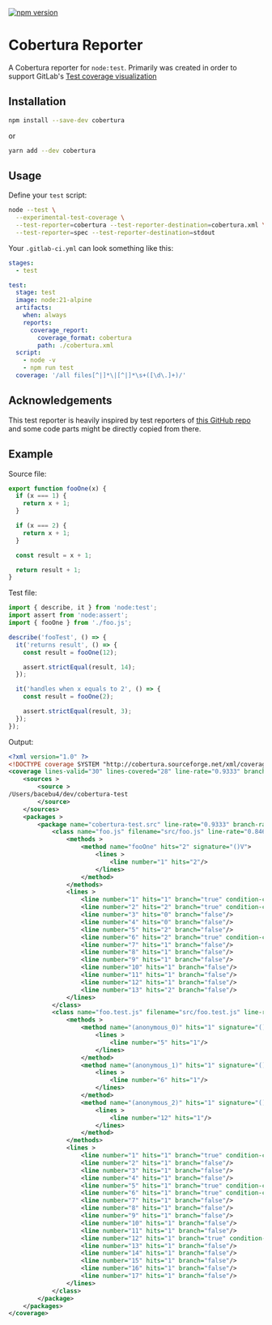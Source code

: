 [![npm version](https://img.shields.io/npm/v/cobertura)](https://www.npmjs.com/package/cobertura)

# Cobertura Reporter

A Cobertura reporter for `node:test`. Primarily was created in order to support GitLab's [Test coverage visualization](https://docs.gitlab.com/ee/ci/testing/test_coverage_visualization.html)

## Installation

```bash
npm install --save-dev cobertura
```

or

```bash
yarn add --dev cobertura
```

## Usage

Define your `test` script:

```bash
node --test \
  --experimental-test-coverage \
  --test-reporter=cobertura --test-reporter-destination=cobertura.xml \
  --test-reporter=spec --test-reporter-destination=stdout
```

Your `.gitlab-ci.yml` can look something like this:

```yml
stages:
  - test

test:
  stage: test
  image: node:21-alpine
  artifacts:
    when: always
    reports:
      coverage_report:
        coverage_format: cobertura
        path: ./cobertura.xml
  script:
    - node -v
    - npm run test
  coverage: '/all files[^|]*\|[^|]*\s+([\d\.]+)/'
```

## Acknowledgements

This test reporter is heavily inspired by test reporters of [this GitHub repo](https://github.com/MoLow/reporters) and some code parts might be directly copied from there.

## Example

Source file:

```js
export function fooOne(x) {
  if (x === 1) {
    return x + 1;
  }

  if (x === 2) {
    return x + 1;
  }

  const result = x + 1;

  return result + 1;
}
```

Test file:

```js
import { describe, it } from 'node:test';
import assert from 'node:assert';
import { fooOne } from './foo.js';

describe('fooTest', () => {
  it('returns result', () => {
    const result = fooOne(12);

    assert.strictEqual(result, 14);
  });

  it('handles when x equals to 2', () => {
    const result = fooOne(2);

    assert.strictEqual(result, 3);
  });
});
```

Output:

```xml
<?xml version="1.0" ?>
<!DOCTYPE coverage SYSTEM "http://cobertura.sourceforge.net/xml/coverage-04.dtd">
<coverage lines-valid="30" lines-covered="28" line-rate="0.9333" branches-valid="8" branches-covered="7" branch-rate="0.8750" timestamp="1700416562185" complexity="0" version="0.1">
	<sources >
		<source >
/Users/bacebu4/dev/cobertura-test
		</source>
	</sources>
	<packages >
		<package name="cobertura-test.src" line-rate="0.9333" branch-rate="0.8750">
			<class name="foo.js" filename="src/foo.js" line-rate="0.8462" branch-rate="0.7500">
				<methods >
					<method name="fooOne" hits="2" signature="()V">
						<lines >
							<line number="1" hits="2"/>
						</lines>
					</method>
				</methods>
				<lines >
					<line number="1" hits="1" branch="true" condition-coverage="100% (2/2)"/>
					<line number="2" hits="2" branch="true" condition-coverage="0% (0/1)"/>
					<line number="3" hits="0" branch="false"/>
					<line number="4" hits="0" branch="false"/>
					<line number="5" hits="2" branch="false"/>
					<line number="6" hits="2" branch="true" condition-coverage="100% (1/1)"/>
					<line number="7" hits="1" branch="false"/>
					<line number="8" hits="1" branch="false"/>
					<line number="9" hits="1" branch="false"/>
					<line number="10" hits="1" branch="false"/>
					<line number="11" hits="1" branch="false"/>
					<line number="12" hits="1" branch="false"/>
					<line number="13" hits="2" branch="false"/>
				</lines>
			</class>
			<class name="foo.test.js" filename="src/foo.test.js" line-rate="1.0000" branch-rate="1.0000">
				<methods >
					<method name="(anonymous_0)" hits="1" signature="()V">
						<lines >
							<line number="5" hits="1"/>
						</lines>
					</method>
					<method name="(anonymous_1)" hits="1" signature="()V">
						<lines >
							<line number="6" hits="1"/>
						</lines>
					</method>
					<method name="(anonymous_2)" hits="1" signature="()V">
						<lines >
							<line number="12" hits="1"/>
						</lines>
					</method>
				</methods>
				<lines >
					<line number="1" hits="1" branch="true" condition-coverage="100% (1/1)"/>
					<line number="2" hits="1" branch="false"/>
					<line number="3" hits="1" branch="false"/>
					<line number="4" hits="1" branch="false"/>
					<line number="5" hits="1" branch="true" condition-coverage="100% (1/1)"/>
					<line number="6" hits="1" branch="true" condition-coverage="100% (1/1)"/>
					<line number="7" hits="1" branch="false"/>
					<line number="8" hits="1" branch="false"/>
					<line number="9" hits="1" branch="false"/>
					<line number="10" hits="1" branch="false"/>
					<line number="11" hits="1" branch="false"/>
					<line number="12" hits="1" branch="true" condition-coverage="100% (1/1)"/>
					<line number="13" hits="1" branch="false"/>
					<line number="14" hits="1" branch="false"/>
					<line number="15" hits="1" branch="false"/>
					<line number="16" hits="1" branch="false"/>
					<line number="17" hits="1" branch="false"/>
				</lines>
			</class>
		</package>
	</packages>
</coverage>

```
